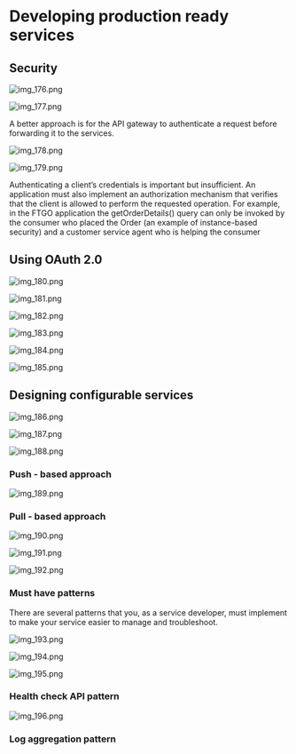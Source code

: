 # Developing production ready services

## Security

![img_176.png](img_176.png)

![img_177.png](img_177.png)

A better approach is for the API gateway to authenticate a request before forwarding it to the services.

![img_178.png](img_178.png)

![img_179.png](img_179.png)

Authenticating a client’s credentials is important but insufficient. An application must also implement an authorization
mechanism that verifies that the client is allowed to perform the requested operation. For example, in the FTGO
application the getOrderDetails() query can only be invoked by the consumer who placed the Order (an example of
instance-based security) and a customer service agent who is helping the consumer

## Using OAuth 2.0

![img_180.png](img_180.png)

![img_181.png](img_181.png)

![img_182.png](img_182.png)

![img_183.png](img_183.png)

![img_184.png](img_184.png)

![img_185.png](img_185.png)

## Designing configurable services

![img_186.png](img_186.png)

![img_187.png](img_187.png)

![img_188.png](img_188.png)

### Push - based approach

![img_189.png](img_189.png)

### Pull - based approach

![img_190.png](img_190.png)

![img_191.png](img_191.png)

![img_192.png](img_192.png)

### Must have patterns

There are several patterns that you, as a service developer, must implement to make your service easier to manage and
troubleshoot.

![img_193.png](img_193.png)

![img_194.png](img_194.png)

![img_195.png](img_195.png)

### Health check API pattern

![img_196.png](img_196.png)

### Log aggregation pattern

